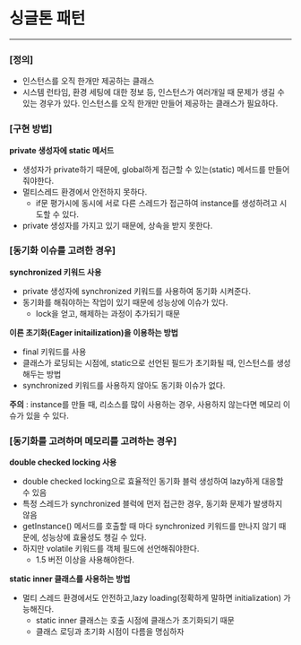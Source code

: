 # 싱글톤 패턴

---

### [정의]

- 인스턴스를 오직 한개만 제공하는 클래스
- 시스템 런타임, 환경 세팅에 대한 정보 등, 인스턴스가 여러개일 때 문제가 생길 수 있는 경우가 있다. 인스턴스를 오직 한개만 만들어 제공하는 클래스가 필요하다.

### [구현 방법]

**private 생성자에 static 메서드**
- 생성자가 private하기 때문에, global하게 접근할 수 있는(static) 메서드를 만들어줘야한다.
- 멀티스레드 환경에서 안전하지 못하다.
  - if문 평가시에 동시에 서로 다른 스레드가 접근하여 instance를 생성하려고 시도할 수 있다.
- private 생성자를 가지고 있기 때문에, 상속을 받지 못한다.

### [동기화 이슈를 고려한 경우]

**synchronized 키워드 사용**
- private 생성자에 synchronized 키워드를 사용하여 동기화 시켜준다.
- 동기화를 해줘야하는 작업이 있기 때문에 성능상에 이슈가 있다.
  - lock을 얻고, 해제하는 과정이 추가되기 때문

**이른 초기화(Eager initailization)을 이용하는 방법**
- final 키워드를 사용
- 클래스가 로딩되는 시점에, static으로 선언된 필드가 초기화될 때, 인스턴스를 생성해두는 방법
- synchronized 키워드를 사용하지 않아도 동기화 이슈가 없다. 

**주의** : instance를 만들 때, 리소스를 많이 사용하는 경우, 사용하지 않는다면 메모리 이슈가 있을 수 있다.

### [동기화를 고려하며 메모리를 고려하는 경우]

**double checked locking 사용**
- double checked locking으로 효율적인 동기화 블럭 생성하여 lazy하게 대응할 수 있음
- 특정 스레드가 synchronized 블럭에 먼저 접근한 경우, 동기화 문제가 발생하지 않음
- getInstance() 메서드를 호출할 때 마다 synchronized 키워드를 만나지 않기 때문에, 성능상에 효율성도 챙길 수 있다.
- 하지만 volatile 키워드를 객체 필드에 선언해줘야한다.
  - 1.5 버전 이상을 사용해야한다.

**static inner 클래스를 사용하는 방법**
- 멀티 스레드 환경에서도 안전하고,lazy loading(정확하게 말하면 initialization) 가능해진다.
  - static inner 클래스는 호출 시점에 클래스가 초기화되기 때문
  - 클래스 로딩과 초기화 시점이 다름을 명심하자